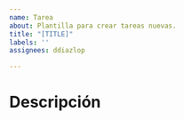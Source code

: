 ```yaml
---
name: Tarea
about: Plantilla para crear tareas nuevas.
title: "[TITLE]"
labels: ''
assignees: ddiazlop

---
```


# Descripción
